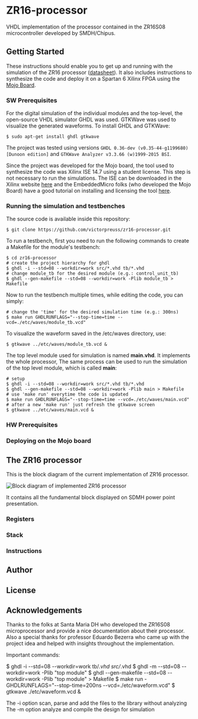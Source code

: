 
# ZR16-processor

 VHDL implementation of the processor contained in the ZR16S08 microcontroller developed by SMDH/Chipus.

## Getting Started

These instructions should enable you to get up and running with the simulation of the ZR16 processor ([datasheet](http://w3.ufsm.br/smdh/files/ZR16S08_datasheet.pdf)). It also includes instructions to synthesize the code and deploy it on a Spartan 6 Xilinx FPGA using the [Mojo Board](https://embeddedmicro.com/products/mojo-v3).

### SW Prerequisites

For the digital simulation of the individual modules and the top-level, the open-source VHDL simulator GHDL was used. GTKWave was used to visualize the generated waveforms. To install GHDL and GTKWave:
```
$ sudo apt-get install ghdl gtkwave
```
The project was tested using versions `GHDL 0.36-dev (v0.35-44-g1199680) [Dunoon edition]` and `GTKWave Analyzer v3.3.66 (w)1999-2015 BSI`.

Since the project was developed for the Mojo board, the tool used to synthesize the code was Xilinx ISE 14.7 using a student license. This step is not necessary to run the simulations.
The ISE can be downloaded in the Xilinx website [here](https://www.xilinx.com/support/download/index.html/content/xilinx/en/downloadNav/design-tools/v2012_4---14_7.html) and the EmbeddedMicro folks (who developed the Mojo Board) have a good tutorial on installing and licensing the tool [here](https://embeddedmicro.com/pages/installing-ise).

### Running the simulation and testbenches

The source code is available inside this repository:
```
$ git clone https://github.com/victorpreuss/zr16-processor.git
```
To run a testbench, first you need to run the following commands to create a Makefile for the module's testbench:
```
$ cd zr16-processor
# create the project hierarchy for ghdl
$ ghdl -i --std=08 --workdir=work src/*.vhd tb/*.vhd
# change module_tb for the desired module (e.g.: control_unit_tb)
$ ghdl --gen-makefile --std=08 --workdir=work -Plib module_tb > Makefile
```
Now to run the testbench multiple times, while editing the code, you can simply:
```
# change the 'time' for the desired simulation time (e.g.: 300ns)
$ make run GHDLRUNFLAGS="--stop-time=time --vcd=./etc/waves/module_tb.vcd"
```
To visualize the waveform saved in the /etc/waves directory, use:
```
$ gtkwave ../etc/waves/module_tb.vcd &
```
The top level module used for simulation is named **main.vhd**. It implements the whole processor,
The same process can be used to run the simulation of the top level module, which is called **main**:
```
# setup
$ ghdl -i --std=08 --workdir=work src/*.vhd tb/*.vhd
$ ghdl --gen-makefile --std=08 --workdir=work -Plib main > Makefile
# use 'make run' everytime the code is updated
$ make run GHDLRUNFLAGS="--stop-time=time --vcd=./etc/waves/main.vcd"
# after a new 'make run' just refresh the gtkwave screen
$ gtkwave ../etc/waves/main.vcd &
```
### HW Prerequisites



### Deploying on the Mojo board

## The ZR16 processor

This is the block diagram of the current implementation of ZR16 processor.

![Block diagram of implemented ZR16 processor](https://i.imgur.com/1Gfiahf.png)

It contains all the fundamental block displayed on SDMH power point presentation.

### Registers

### Stack

### Instructions

## Author

## License

## Acknowledgements

Thanks to the folks at Santa Maria DH who developed the ZR16S08 microprocessor and provide a nice documentation about their processor.
Also a special thanks for professor Eduardo Bezerra who came up with the project idea and helped with insights throughout the implementation.



Important commands:

$ ghdl -i --std=08 --workdir=work tb/*.vhd src/*.vhd
$ ghdl -m --std=08 --workdir=work -Plib "top module"
$ ghdl --gen-makefile --std=08 --workdir=work -Plib "top module" > Makefile
$ make run -GHDLRUNFLAGS="--stop-time=200ns --vcd=./etc/waveform.vcd"
$ gtkwave ./etc/waveform.vcd &

The -i option scan, parse and add the files to the library without analyzing
The -m option analyze and compile the design for simulation
